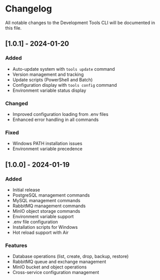 # Changelog

All notable changes to the Development Tools CLI will be documented in this file.

## [1.0.1] - 2024-01-20

### Added
- Auto-update system with `tools update` command
- Version management and tracking
- Update scripts (PowerShell and Batch)
- Configuration display with `tools config` command
- Environment variable status display

### Changed
- Improved configuration loading from .env files
- Enhanced error handling in all commands

### Fixed
- Windows PATH installation issues
- Environment variable precedence

## [1.0.0] - 2024-01-19

### Added
- Initial release
- PostgreSQL management commands
- MySQL management commands
- RabbitMQ management commands
- MinIO object storage commands
- Environment variable support
- .env file configuration
- Installation scripts for Windows
- Hot reload support with Air

### Features
- Database operations (list, create, drop, backup, restore)
- RabbitMQ queue and exchange management
- MinIO bucket and object operations
- Cross-service configuration management